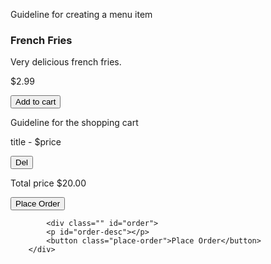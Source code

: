 Guideline for creating a menu item
        <div class="product">
            <h3 class="product-title">French Fries</h3>
            <p class="product-description">Very delicious french fries.</p>
            <p class="product-price">$2.99</p>
            <button class="add-to-cart">Add to cart</button>
        </div>


Guideline for the shopping cart
    <div class="" id="cart">
        <div class="cart-item">
            <p class="cart-item-desc">title - $price</p>
            <button class="del-from-cart">Del</button>
        </div>
    <div class="purchase">
        <p>Total price $20.00</p>
        <button>Place Order</button>
    </div>
    </div>





            <div class="" id="order">
            <p id="order-desc"></p>
            <button class="place-order">Place Order</button>
        </div>